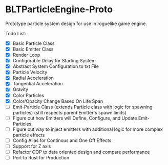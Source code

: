 # BLTParticleEngine-Proto
Prototype particle system design for use in roguelike game engine.

Todo List:
- [x] Basic Particle Class
- [x] Basic Emitter Class
- [x] Render Loop
- [x] Configurable Delay for Starting System
- [x] Abstract System Configuration to txt File
- [x] Particle Velocity
- [x] Radial Acceleration
- [x] Tangential Acceleration
- [x] Gravity
- [x] Color Particles
- [x] Color/Opacity Change Based On Life Span
- [ ] Emit-Particle Class (extends Particle class with logic for spawning particles)
    (still respects parent Emitter's spawn limits)
- [ ] Figure out how Emitters will Define, Configure, and Update Emit-Particles
- [ ] Figure out way to inject emitters with additional logic for more complex particle effects
- [ ] Config Alias for Continous and One Off Effects
- [ ] Support for Z axis
- [ ] Refactor OOP to data oriented design and compare performance
- [ ] Port to Rust for Production
